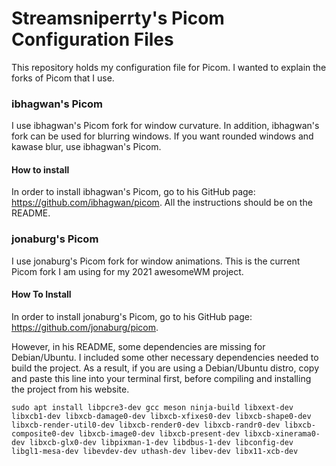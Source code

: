 # Streamsniperrty's Picom Configuration Files

This repository holds my configuration file for Picom. I wanted to explain the forks of Picom that I use.

### ibhagwan's Picom

I use ibhagwan's Picom fork for window curvature. In addition, ibhagwan's fork can be used for blurring windows. 
If you want rounded windows and kawase blur, use ibhagwan's Picom.

#### How to install

In order to install ibhagwan's Picom, go to his GitHub page: https://github.com/ibhagwan/picom. All the instructions should be on the README.

### jonaburg's Picom

I use jonaburg's Picom fork for window animations. This is the current Picom fork I am using for my 2021 awesomeWM project.

#### How To Install

In order to install jonaburg's Picom, go to his GitHub page: https://github.com/jonaburg/picom.

However, in his README, some dependencies are missing for Debian/Ubuntu. I included some other necessary dependencies needed to build the project. As a result, if you are using a Debian/Ubuntu distro, copy and paste this line into your terminal first, before compiling and installing the project from his website. 

`sudo apt install libpcre3-dev gcc meson ninja-build libxext-dev libxcb1-dev libxcb-damage0-dev libxcb-xfixes0-dev libxcb-shape0-dev libxcb-render-util0-dev libxcb-render0-dev libxcb-randr0-dev libxcb-composite0-dev libxcb-image0-dev libxcb-present-dev libxcb-xinerama0-dev libxcb-glx0-dev libpixman-1-dev libdbus-1-dev libconfig-dev libgl1-mesa-dev libevdev-dev uthash-dev libev-dev libx11-xcb-dev`
 
